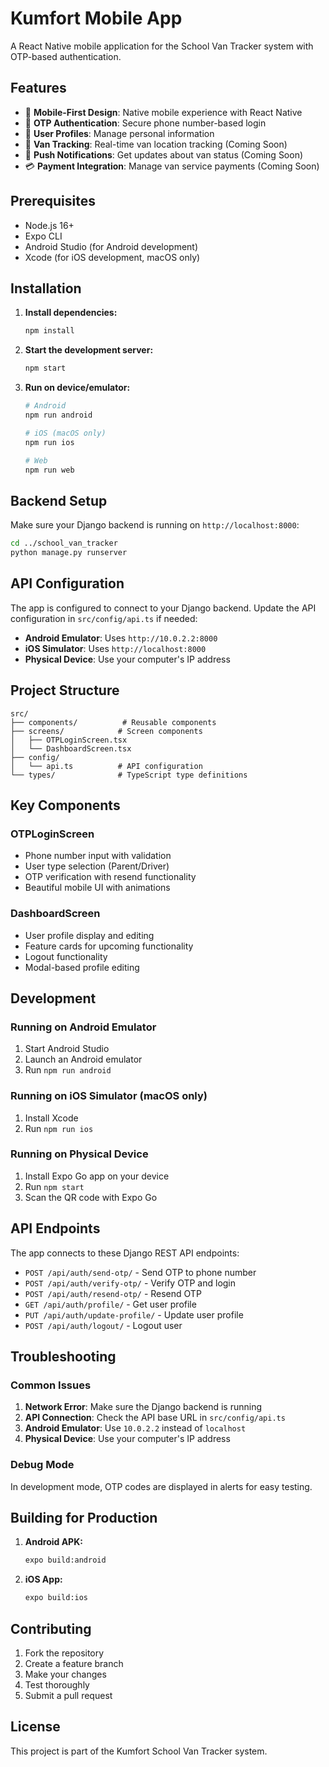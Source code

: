 # Kumfort Mobile App

A React Native mobile application for the School Van Tracker system with OTP-based authentication.

## Features

- 📱 **Mobile-First Design**: Native mobile experience with React Native
- 🔐 **OTP Authentication**: Secure phone number-based login
- 👤 **User Profiles**: Manage personal information
- 🚌 **Van Tracking**: Real-time van location tracking (Coming Soon)
- 🔔 **Push Notifications**: Get updates about van status (Coming Soon)
- 💳 **Payment Integration**: Manage van service payments (Coming Soon)

## Prerequisites

- Node.js 16+ 
- Expo CLI
- Android Studio (for Android development)
- Xcode (for iOS development, macOS only)

## Installation

1. **Install dependencies:**
   ```bash
   npm install
   ```

2. **Start the development server:**
   ```bash
   npm start
   ```

3. **Run on device/emulator:**
   ```bash
   # Android
   npm run android
   
   # iOS (macOS only)
   npm run ios
   
   # Web
   npm run web
   ```

## Backend Setup

Make sure your Django backend is running on `http://localhost:8000`:

```bash
cd ../school_van_tracker
python manage.py runserver
```

## API Configuration

The app is configured to connect to your Django backend. Update the API configuration in `src/config/api.ts` if needed:

- **Android Emulator**: Uses `http://10.0.2.2:8000`
- **iOS Simulator**: Uses `http://localhost:8000`
- **Physical Device**: Use your computer's IP address

## Project Structure

```
src/
├── components/          # Reusable components
├── screens/            # Screen components
│   ├── OTPLoginScreen.tsx
│   └── DashboardScreen.tsx
├── config/
│   └── api.ts          # API configuration
└── types/              # TypeScript type definitions
```

## Key Components

### OTPLoginScreen
- Phone number input with validation
- User type selection (Parent/Driver)
- OTP verification with resend functionality
- Beautiful mobile UI with animations

### DashboardScreen
- User profile display and editing
- Feature cards for upcoming functionality
- Logout functionality
- Modal-based profile editing

## Development

### Running on Android Emulator
1. Start Android Studio
2. Launch an Android emulator
3. Run `npm run android`

### Running on iOS Simulator (macOS only)
1. Install Xcode
2. Run `npm run ios`

### Running on Physical Device
1. Install Expo Go app on your device
2. Run `npm start`
3. Scan the QR code with Expo Go

## API Endpoints

The app connects to these Django REST API endpoints:

- `POST /api/auth/send-otp/` - Send OTP to phone number
- `POST /api/auth/verify-otp/` - Verify OTP and login
- `POST /api/auth/resend-otp/` - Resend OTP
- `GET /api/auth/profile/` - Get user profile
- `PUT /api/auth/update-profile/` - Update user profile
- `POST /api/auth/logout/` - Logout user

## Troubleshooting

### Common Issues

1. **Network Error**: Make sure the Django backend is running
2. **API Connection**: Check the API base URL in `src/config/api.ts`
3. **Android Emulator**: Use `10.0.2.2` instead of `localhost`
4. **Physical Device**: Use your computer's IP address

### Debug Mode

In development mode, OTP codes are displayed in alerts for easy testing.

## Building for Production

1. **Android APK:**
   ```bash
   expo build:android
   ```

2. **iOS App:**
   ```bash
   expo build:ios
   ```

## Contributing

1. Fork the repository
2. Create a feature branch
3. Make your changes
4. Test thoroughly
5. Submit a pull request

## License

This project is part of the Kumfort School Van Tracker system.